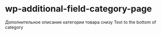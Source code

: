 # wp-additional-field-category-page
Дополнительное описание категории товара снизу
Text to the bottom of category
